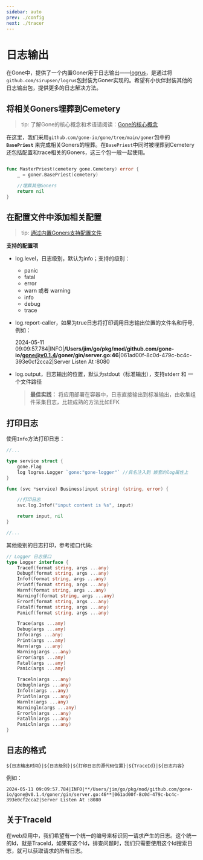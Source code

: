 ```yaml
---
sidebar: auto
prev: ./config
next: ./tracer
---
```


# 日志输出

在Gone中，提供了一个内置Goner用于日志输出——[logrus](github.com/gone-io/gone/tree/main/goner/logrus)，是通过将`github.com/sirupsen/logrus`包封装为Goner实现的。希望有小伙伴封装其他的日志输出包，提供更多的日志解决方法。

## 将相关Goners埋葬到Cemetery

> tip: 了解Gone的核心概念和术语请阅读：[Gone的核心概念](https://goner.fun/zh/guide/core-concept.html)

在这里，我们采用`github.com/gone-io/gone/tree/main/goner`包中的 **`BasePriest`** 来完成相关Goners的埋葬。在`BasePriest`中同时被埋葬到Cemetery还包括配置和trace相关的Goners，这三个包一般一起使用。

```go

func MasterPriest(cemetery gone.Cemetery) error {
	_ = goner.BasePriest(cemetery)

	//埋葬其他Goners
	return nil
}
```


## 在配置文件中添加相关配置
> tip: [通过内置Goners支持配置文件](https://goner.fun/zh/guide/config.html)

**支持的配置项**
- log.level，日志级别，默认为info；支持的级别：
  - panic
  - fatal
  - error
  - warn 或者 warning
  - info
  - debug
  - trace
- log.report-caller，如果为true日志将打印调用日志输出位置的文件名和行号,例如：

    2024-05-11 09:09:57.784|INFO|**/Users/jim/go/pkg/mod/github.com/gone-io/gone@v0.1.4/goner/gin/server.go:46**|061ad00f-8c0d-479c-bc4c-393e0cf2cca2|Server Listen At :8080

- log.output，日志输出的位置，默认为stdout（标准输出），支持stderr 和 一个文件路径
    > **最佳实践：** 将应用部署在容器中，日志直接输出到标准输出，由收集组件采集日志，比较成熟的方法比如EFK

## 打印日志
使用`Info`方法打印日志：

```go
//...

type service struct {
    gone.Flag
    log logrus.Logger `gone:"gone-logger"` //具名注入到 嵌套的log属性上
}

func (svc *service) Business(input string) (string, error) {

    //打印日志
	svc.log.Infof("input content is %s", input)

	return input, nil
}

//...
```
其他级别的日志打印，参考接口代码:
```go
// Logger 日志接口
type Logger interface {
	Tracef(format string, args ...any)
	Debugf(format string, args ...any)
	Infof(format string, args ...any)
	Printf(format string, args ...any)
	Warnf(format string, args ...any)
	Warningf(format string, args ...any)
	Errorf(format string, args ...any)
	Fatalf(format string, args ...any)
	Panicf(format string, args ...any)

	Trace(args ...any)
	Debug(args ...any)
	Info(args ...any)
	Print(args ...any)
	Warn(args ...any)
	Warning(args ...any)
	Error(args ...any)
	Fatal(args ...any)
	Panic(args ...any)

	Traceln(args ...any)
	Debugln(args ...any)
	Infoln(args ...any)
	Println(args ...any)
	Warnln(args ...any)
	Warningln(args ...any)
	Errorln(args ...any)
	Fatalln(args ...any)
	Panicln(args ...any)
}
```


## 日志的格式

`${日志输出时间}|${日志级别}|${打印日志的源代码位置}|${TraceId}|${日志内容}`

例如：
```
2024-05-11 09:09:57.784|INFO|**/Users/jim/go/pkg/mod/github.com/gone-io/gone@v0.1.4/goner/gin/server.go:46**|061ad00f-8c0d-479c-bc4c-393e0cf2cca2|Server Listen At :8080
```

## 关于TraceId
在web应用中，我们希望有一个统一的编号来标识同一请求产生的日志。这个统一的Id，就是TraceId，如果有这个Id，排查问题时，我们只需要使用这个Id搜索日志，就可以获取请求的所有日志。
